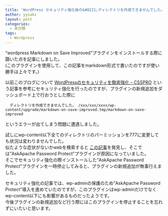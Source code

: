 ```yaml
---
title: 'WordPress セキュリティ強化後の&#8221;ディレクトリを作成できませんでした。&#8221;を解決する'
author: yysaki
layout: post
categories:
  - 未分類
tags:
  - Wordpress
---
```

&#8220;wordpress Markdown on Save Improved&#8221;プラグインをインストールする際に躓いた点を記事にしました。  
(このプラグインを使用して、この記事をmarkdown形式で書いたのですが使い勝手は上々です。)

以前このブログについて [WordPressのセキュリティを徹底強化 &#8211; CSSPRO][1] という記事を参考にセキュリティ強化を行ったのですが、プラグインの新規追加をダッシュボード上で行おうとした際に

      ディレクトリを作成できませんでした。 /xxx/xxx/xxxx/wp-content/upgrade/markdown-on-save-improved.tmp/markdown-on-save-improved
    

というエラーが出てしまう問題に遭遇しました。

試しにwp-content以下全てのディレクトリのパーミッションを777に変更しても状況は変わりませんでした。  
似たような症状がないかwebを検索すると [この記事][2]を発見し、そこでは&#8221;AskApache Password Protect&#8221;プラグインが原因になっていました。  
そこでセキュリティ強化の際インストールした&#8221;AskApache Password Protect&#8221;プラグインを一時停止してみると、プラグインの新規追加が無事行えました。

セキュリティ強化の記事では、wp-adminの保護のため&#8221;AskApache Password Protect&#8221;導入を進めていたのですが、このプラグインはwp-adminだけでなくwp-content以下にも影響があるものだったようです。  
今後プラグインの新規追加など行う際にはこのプラグインを停止することを忘れずにいたいと思います。

 [1]: http://csspro.digitalskill.jp/%E3%83%81%E3%83%A5%E3%83%BC%E3%83%88%E3%83%AA%E3%82%A2%E3%83%AB/%E3%83%AF%E3%83%BC%E3%83%89%E3%83%97%E3%83%AC%E3%82%B9/wordpress%E3%81%AE%E3%82%BB%E3%82%AD%E3%83%A5%E3%83%AA%E3%83%86%E3%82%A3%E5%BC%B7%E5%8C%96/
 [2]: http://webcache.googleusercontent.com/search?q=cache:KWw6ipeQ-4kJ:openpne3.biz/category/%E6%9C%AA%E5%88%86%E9%A1%9E/+&cd=1&hl=ja&ct=clnk

